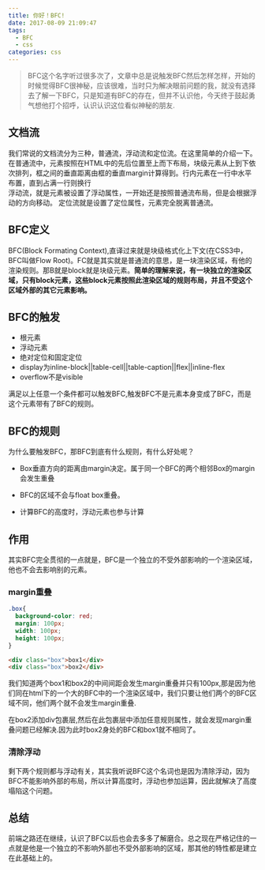 ```yaml
---
title: 你好！BFC!
date: 2017-08-09 21:09:47
tags: 
  - BFC
  - css
categories: css
---
```

>BFC这个名字听过很多次了，文章中总是说触发BFC然后怎样怎样，开始的时候觉得BFC很神秘，应该很难，当时只为解决眼前问题的我，就没有选择去了解一下BFC，只是知道有BFC的存在，但并不认识他，今天终于鼓起勇气想他打个招呼，认识认识这位看似神秘的朋友.

## 文档流

我们常说的文档流分为三种，普通流，浮动流和定位流。在这里简单的介绍一下。  
在普通流中，元素按照在HTML中的先后位置至上而下布局，块级元素从上到下依次排列，框之间的垂直距离由框的垂直margin计算得到。行内元素在一行中水平布置，直到占满一行则换行  
浮动流，就是元素被设置了浮动属性，一开始还是按照普通流布局，但是会根据浮动的方向移动。
定位流就是设置了定位属性，元素完全脱离普通流。

## BFC定义

BFC(Block Formating Context),直译过来就是块级格式化上下文(在CSS3中，BFC叫做Flow Root)。FC就是其实就是普通流的意思，是一块渲染区域，有他的渲染规则。那B就是block就是块级元素。**简单的理解来说，有一块独立的渲染区域，只有block元素，这些block元素按照此渲染区域的规则布局，并且不受这个区域外部的其它元素影响。**
<!--more-->
## BFC的触发

- 根元素
- 浮动元素
- 绝对定位和固定定位
- display为inline-block||table-cell||table-caption||flex||inline-flex
- overflow不是visible

满足以上任意一个条件都可以触发BFC,触发BFC不是元素本身变成了BFC，而是这个元素带有了BFC的规则。

## BFC的规则

为什么要触发BFC，那BFC到底有什么规则，有什么好处呢？


- Box垂直方向的距离由margin决定。属于同一个BFC的两个相邻Box的margin会发生重叠

- BFC的区域不会与float box重叠。

- 计算BFC的高度时，浮动元素也参与计算

## 作用

其实BFC完全贯彻的一点就是，BFC是一个独立的不受外部影响的一个渲染区域，他也不会去影响别的元素。

### margin重叠

```css
.box{
  background-color: red;
  margin: 100px;
  width: 100px;
  height: 100px;
}
```

```html
<div class="box">box1</div>
<div class="box">box2</div>
```

我们知道两个box1和box2的中间间距会发生margin重叠并只有100px,那是因为他们同在html下的一个大的BFC中的一个渲染区域中，我们只要让他们两个的BFC区域不同，他们两个就不会发生margin重叠.  

在box2添加div包裹层,然后在此包裹层中添加任意规则属性，就会发现margin重叠问题已经解决.因为此时box2身处的BFC和box1就不相同了。

### 清除浮动

剩下两个规则都与浮动有关，其实我听说BFC这个名词也是因为清除浮动，因为BFC不能影响外部的布局，所以计算高度时，浮动也参加运算，因此就解决了高度塌陷这个问题。

## 总结

前端之路还在继续，认识了BFC以后也会去多多了解磨合。总之现在严格记住的一点就是他是一个独立的不影响外部也不受外部影响的区域，那其他的特性都是建立在此基础上的。
